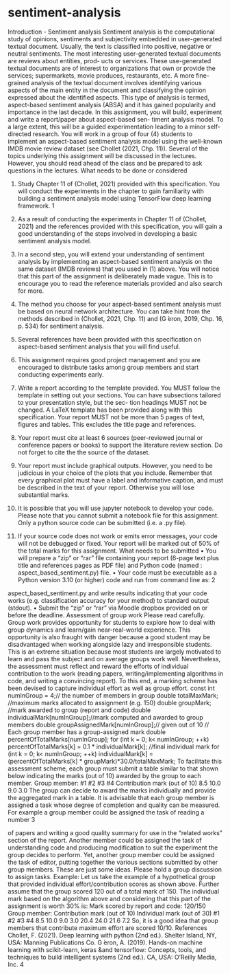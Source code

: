 # sentiment-analysis
Introduction - Sentiment analysis
Sentiment analysis is the computational study of opinions, sentiments and subjectivity embedded in user-generated textual document. Usually, the text is classified into positive, negative or neutral sentiments. The most interesting user-generated textual documents are reviews about entities, prod- ucts or services. These use-generated textual documents are of interest to organizations that own or provide the services; supermarkets, movie produces, restaurants, etc. A more fine-grained analysis of the textual document involves identifying various aspects of the main entity in the document and classifying the opinion expressed about the identified aspects. This type of analysis is termed, aspect-based sentiment analysis (ABSA) and it has gained popularity and importance in the last decade.
In this assignment, you will build, experiment and write a report/paper about aspect-based sen- timent analysis model. To a large extent, this will be a guided experimentation leading to a minor self-directed research. You will work in a group of four (4) students to implement an aspect-based sentiment analysis model using the well-known IMDB movie review dataset (see Chollet (2021, Chp. 11)).
Several of the topics underlying this assignment will be discussed in the lectures. However, you should read ahead of the class and be prepared to ask questions in the lectures.
What needs to be done or considered
1. Study Chapter 11 of (Chollet, 2021) provided with this specification. You will conduct the experiments in the chapter to gain familiarity with building a sentiment analysis model using TensorFlow deep learning framework.
1

2. As a result of conducting the experiments in Chapter 11 of (Chollet, 2021) and the references provided with this specification, you will gain a good understanding of the steps involved in developing a basic sentiment analysis model.
3. In a second step, you will extend your understanding of sentiment analysis by implementing an aspect-based sentiment analysis on the same dataset (IMDB reviews) that you used in (1) above. You will notice that this part of the assignment is deliberately made vague. This is to encourage you to read the reference materials provided and also search for more.
4. The method you choose for your aspect-based sentiment analysis must be based on neural network architecture. You can take hint from the methods described in (Chollet, 2021, Chp. 11) and (G ́eron, 2019, Chp. 16, p. 534) for sentiment analysis.
5. Several references have been provided with this specification on aspect-based sentiment analysis that you will find useful.
6. This assignment requires good project management and you are encouraged to distribute tasks among group members and start conducting experiments early.
7. Write a report according to the template provided. You MUST follow the template in setting out your sections. You can have subsections tailored to your presentation style, but the sec- tion headings MUST not be changed. A LaTeX template has been provided along with this specification. Your report MUST not be more than 5 pages of text, figures and tables. This excludes the title page and references.
8. Your report must cite at least 6 sources (peer-reviewed journal or conference papers or books) to support the literature review section. Do not forget to cite the the source of the dataset.
9. Your report must include graphical outputs. However, you need to be judicious in your choice of the plots that you include. Remember that every graphical plot must have a label and informative caption, and must be described in the text of your report. Otherwise you will lose substantial marks.
10. It is possible that you will use jupyter notebook to develop your code. Please note that you cannot submit a notebook file for this assignment. Only a python source code can be submitted (i.e. a .py file).
11. If your source code does not work or emits error messages, your code will not be debugged or fixed. Your report will be marked out of 50% of the total marks for this assignment.
What needs to be submitted
• You will prepare a “zip” or “rar” file containing your report (6-page text plus title and references pages as PDF file) and Python code (named : aspect_based_sentiment.py) file.
• Your code must be executable as a Python version 3.10 (or higher) code and run from command line as:
2

aspect_based_sentiment.py
and write results indicating that your code works (e.g. classification accuracy for your method) to standard output (stdout).
• Submit the “zip” or “rar” via Moodle dropbox provided on or before the deadline. Assessment of group work
Please read carefully.
Group work provides opportunity for students to explore how to deal with group dynamics and learn/gain near-real-world experience. This opportunity is also fraught with danger because a good student may be disadvantaged when working alongside lazy and irresponsible students. This is an extreme situation because most students are largely motivated to learn and pass the subject and on average groups work well.
Nevertheless, the assessment must reflect and reward the efforts of individual contribution to the work (reading papers, writing/implementing algorithms in code, and writing a convincing report). To this end, a marking scheme has been devised to capture individual effort as well as group effort.
const int numInGroup = 4;// the number of members in group
double totalMaxMark; //maximum marks allocated to assignment (e.g. 150)
double groupMark; //mark awarded to group (report and code)
double individualMark[numInGroup];//mark computed and awarded to group members double groupAssignedMark[numInGroup];// given out of 10
// Each group member has a group-assigned mark
double percentOfTotalMarks[numInGroup];
for (int k = 0; k< numInGroup; ++k)
percentOfTotalMarks[k] = 0.1 * individualMark[k];
//final individual mark
for (int k = 0; k< numInGroup; ++k)
individualMark[k] = (percentOfTotalMarks[k] * groupMark)*30.0/totalMaxMark;
To facilitate this assessment scheme, each group must submit a table similar to that shown below indicating the marks (out of 10) awarded by the group to each member.
Group member:       #1    #2    #3    #4
Contribution mark (out of 10)    8.5   10.0  9.0   3.0
The group can decide to award the marks individually and provide the aggregated mark in a table. It is advisable that each group member is assigned a task whose degree of completion and quality can be measured. For example a group member could be assigned the task of reading a number
3

of papers and writing a good quality summary for use in the “related works” section of the report. Another member could be assigned the task of understanding code and producing modification to suit the experiment the group decides to perform. Yet, another group member could be assigned the task of editor, putting together the various sections submitted by other group members. These are just some ideas. Please hold a group discussion to assign tasks.
Example: Let us take the example of a hypothetical group that provided individual effort/contribution scores as shown above. Further assume that the group scored 120 out of a total mark of 150. The individual mark based on the algorithm above and considering that this part of the assignment is worth 30% is:
Mark scored by report and code: 120/150
Group member:
Contribution mark (out of 10)
Individual mark (out of 30)
#1    #2    #3    #4
8.5   10.0  9.0   3.0
20.4  24.0  21.6  7.2
So, it is a good idea that group members that contribute maximum effort are scored 10/10.
References
Chollet, F. (2021). Deep learning with python (2nd ed.). Shelter Island, NY, USA: Manning Publications Co.
G ́eron, A. (2019). Hands-on machine learning with scikit-learn, keras &and tensorflow: Concepts, tools, and techniques to build intelligent systems (2nd ed.). CA, USA: O’Reilly Media, Inc.
4
